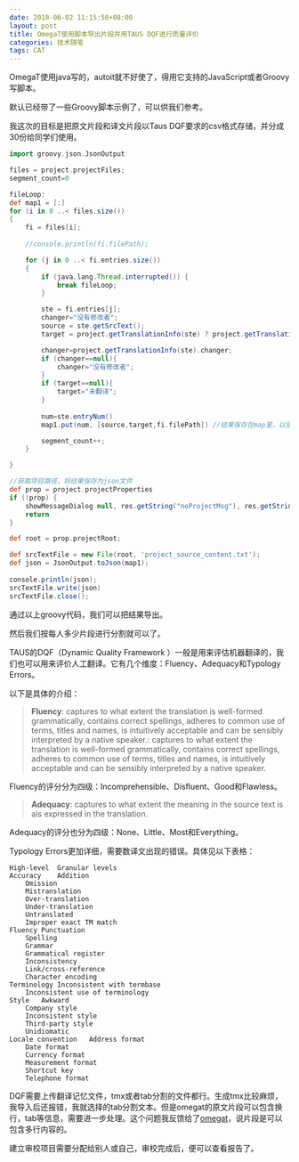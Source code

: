 ```yaml
---
date: 2018-06-02 11:15:50+08:00
layout: post
title: OmegaT使用脚本导出片段并用TAUS DQF进行质量评价
categories: 技术随笔
tags: CAT
---
```


OmegaT使用java写的，autoit就不好使了，得用它支持的JavaScript或者Groovy写脚本。

默认已经带了一些Groovy脚本示例了，可以供我们参考。

我这次的目标是把原文片段和译文片段以Taus DQF要求的csv格式存储，并分成30份给同学们使用。

```groovy
import groovy.json.JsonOutput

files = project.projectFiles;
segment_count=0

fileLoop:
def map1 = [:]
for (i in 0 ..< files.size())
{
    fi = files[i];
    
    //console.println(fi.filePath);

    for (j in 0 ..< fi.entries.size())
    {
        if (java.lang.Thread.interrupted()) {
            break fileLoop;
        }

        ste = fi.entries[j];
        changer="没有修改者";
        source = ste.getSrcText();
        target = project.getTranslationInfo(ste) ? project.getTranslationInfo(ste).translation : null;

        changer=project.getTranslationInfo(ste).changer;
        if (changer==null){
        	changer="没有修改者";
        }
        if (target==null){
        	target="未翻译";
        }
        
        num=ste.entryNum()
        map1.put(num, [source,target,fi.filePath]) //结果保存在map里，以便导出为json。

        segment_count++;
    }

}

//获取项目路径，将结果保存为json文件
def prop = project.projectProperties
if (!prop) {
    showMessageDialog null, res.getString("noProjectMsg"), res.getString("noProject"), INFORMATION_MESSAGE
    return
}

def root = prop.projectRoot;

def srcTextFile = new File(root, 'project_source_content.txt');
def json = JsonOutput.toJson(map1);
  
console.println(json);
srcTextFile.write(json)
srcTextFile.close();
```

通过以上groovy代码，我们可以把结果导出。

然后我们按每人多少片段进行分割就可以了。

TAUS的DQF（Dynamic Quality Framework ）一般是用来评估机器翻译的，我们也可以用来评价人工翻译。它有几个维度：Fluency、Adequacy和Typology Errors。

以下是具体的介绍：

>**Fluency**: captures to what extent the translation is well-formed grammatically, contains correct spellings, adheres to common use of terms, titles and names, is intuitively acceptable and can be sensibly interpreted by a native speaker.: captures to what extent the translation is well-formed grammatically, contains correct spellings, adheres to common use of terms, titles and names, is intuitively acceptable and can be sensibly interpreted by a native speaker. 

Fluency的评分分为四级：Incomprehensible、Disfluent、Good和Flawless。

>**Adequacy**: captures to what extent the meaning in the source text is als expressed in the translation. 

Adequacy的评分也分为四级：None、Little、Most和Everything。

Typology Errors更加详细，需要数译文出现的错误。具体见以下表格：

```
High-level	Granular levels
Accuracy	Addition
	Omission
	Mistranslation
	Over-translation
	Under-translation
	Untranslated
	Improper exact TM match
Fluency	Punctuation
	Spelling
	Grammar
	Grammatical register
	Inconsistency
	Link/cross-reference
	Character encoding
Terminology	Inconsistent with termbase
	Inconsistent use of terminology
Style	Awkward
	Company style
	Inconsistent style
	Third-party style
	Unidiomatic
Locale convention	Address format
	Date format
	Currency format
	Measurement format
	Shortcut key
	Telephone format

```

DQF需要上传翻译记忆文件，tmx或者tab分割的文件都行。生成tmx比较麻烦，我导入后还报错，我就选择的tab分割文本。但是omegat的原文片段可以包含换行，tab等信息，需要进一步处理。这个问题我反馈给了[omegat](https://sourceforge.net/p/omegat/bugs/913/)，说片段是可以包含多行内容的。

建立审校项目需要分配给别人或自己，审校完成后，便可以查看报告了。






